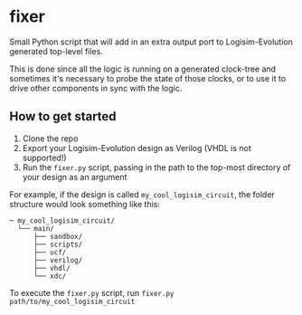 # fixer


Small Python script that will add in an extra output port to Logisim-Evolution generated top-level files.

This is done since all the logic is running on a generated clock-tree and sometimes it's necessary to probe the state of those clocks, or to use it to drive other components in sync with the logic.

## How to get started
1. Clone the repo
2. Export your Logisim-Evolution design as Verilog (VHDL is not supported!)
3. Run the ``fixer.py`` script, passing in the path to the top-most directory of your design as an argument

For example, if the design is called ``my_cool_logisim_circuit``, the folder structure would look something like this:

```
─ my_cool_logisim_circuit/
  └── main/
      ├── sandbox/
      ├── scripts/
      ├── ucf/
      ├── verilog/
      ├── vhdl/
      └── xdc/
```
To execute the ``fixer.py`` script, run ``fixer.py path/to/my_cool_logisim_circuit``